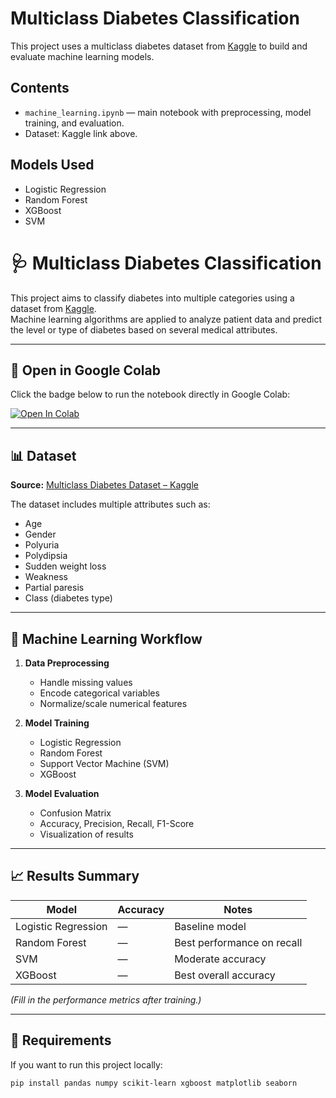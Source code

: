 # Multiclass Diabetes Classification

This project uses a multiclass diabetes dataset from [Kaggle](https://www.kaggle.com/datasets/yasserhessein/multiclass-diabetes-dataset) 
to build and evaluate machine learning models.

## Contents
- `machine_learning.ipynb` — main notebook with preprocessing, model training, and evaluation.
- Dataset: Kaggle link above.

## Models Used
- Logistic Regression
- Random Forest
- XGBoost
- SVM

# 🩺 Multiclass Diabetes Classification

This project aims to classify diabetes into multiple categories using a dataset from [Kaggle](https://www.kaggle.com/datasets/yasserhessein/multiclass-diabetes-dataset).  
Machine learning algorithms are applied to analyze patient data and predict the level or type of diabetes based on several medical attributes.

---

## 🚀 Open in Google Colab
Click the badge below to run the notebook directly in Google Colab:

[![Open In Colab](https://colab.research.google.com/assets/colab-badge.svg)](https://colab.research.google.com/github/malonasntr/machine-learning-diabetes/blob/0d5bcbd4fc725d1fa9c9d6b248e9586f20d8e87f/machine_learning.ipynb)

---

## 📊 Dataset
**Source:** [Multiclass Diabetes Dataset – Kaggle](https://www.kaggle.com/datasets/yasserhessein/multiclass-diabetes-dataset)

The dataset includes multiple attributes such as:
- Age  
- Gender  
- Polyuria  
- Polydipsia  
- Sudden weight loss  
- Weakness  
- Partial paresis  
- Class (diabetes type)

---

## 🧠 Machine Learning Workflow
1. **Data Preprocessing**
   - Handle missing values  
   - Encode categorical variables  
   - Normalize/scale numerical features  

2. **Model Training**
   - Logistic Regression  
   - Random Forest  
   - Support Vector Machine (SVM)  
   - XGBoost  

3. **Model Evaluation**
   - Confusion Matrix  
   - Accuracy, Precision, Recall, F1-Score  
   - Visualization of results  

---

## 📈 Results Summary
| Model | Accuracy | Notes |
|--------|-----------|--------|
| Logistic Regression | — | Baseline model |
| Random Forest | — | Best performance on recall |
| SVM | — | Moderate accuracy |
| XGBoost | — | Best overall accuracy |

*(Fill in the performance metrics after training.)*

---

## 🧩 Requirements
If you want to run this project locally:

```bash
pip install pandas numpy scikit-learn xgboost matplotlib seaborn
